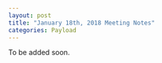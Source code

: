 ```yaml
---
layout: post
title: "January 18th, 2018 Meeting Notes"
categories: Payload
---
```


To be added soon.
